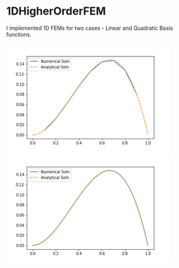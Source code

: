 # 1DHigherOrderFEM

I implemented 1D FEMs for two cases - Linear and Quadratic Basis functions.

![Linear Basis FEM](linear.png)
![Quadratic Basis FEM](quadratic.png)
